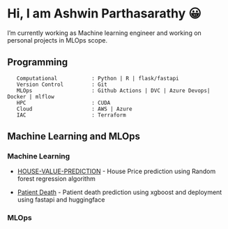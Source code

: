 # Hi, I am Ashwin Parthasarathy 😀
  I’m currently working as Machine learning engineer and working on personal projects in MLOps scope.
  
## Programming ##

```
   Computational           : Python | R | flask/fastapi
   Version Control         : Git
   MLOps                   : Github Actions | DVC | Azure Devops| Docker | mlflow
   HPC                     : CUDA
   Cloud                   : AWS | Azure
   IAC                     : Terraform
```
  

## Machine Learning and MLOps ##

### Machine Learning #### 
 - [HOUSE-VALUE-PREDICTION](https://github.com/Ashwin143/HOUSE-VALUE-PREDICTION ) - House Price prediction using Random forest regression algorithm
   
 - [Patient Death](https://github.com/Ashwin143/patient_death) - Patient death prediction using xgboost and deployment using fastapi and huggingface

### MLOps ####


